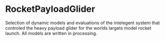 # RocketPayloadGlider
Selection of dynamic models and evaluations of the intelegent system that controled the heavy payload glider for the worlds largets model rocket launch. All models are written in processing.
